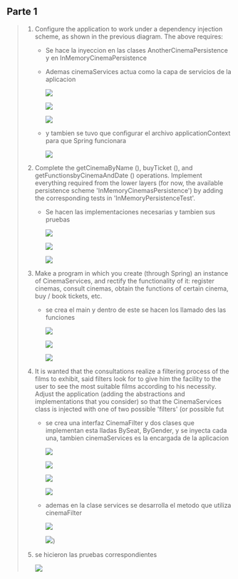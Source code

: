 ## Parte 1
>
>   1. Configure the application to work under a dependency injection scheme, as shown in the previous diagram. The above requires:
>   
>       - Se hace la inyeccion en las clases AnotherCinemaPersistence y en InMemoryCinemaPersistence
>       - Ademas cinemaServices actua como la capa de servicios de la aplicacion
>
>           ![](img/InmemoryInyect.png)
>
>           ![](img/AnotherInyect.png)
>
>           ![](img/cinemaServices.png)
>
>       - y tambien se tuvo que configurar el archivo applicationContext para que Spring funcionara
>
>           ![](img/appContext.png)
>
>   2. Complete the getCinemaByName (), buyTicket (), and getFunctionsbyCinemaAndDate () operations. Implement everything required from the lower layers (for now, the available persistence scheme 'InMemoryCinemasPersistence') by adding the corresponding tests in 'InMemoryPersistenceTest'.
>
>       - Se hacen las implementaciones necesarias y tambien sus pruebas 
>
>           ![](img/buyTickets.png)
>
>           ![](img/addcinema.png) 
>
>           ![](img/cinemaanddate.png)
>
>   3. Make a program in which you create (through Spring) an instance of CinemaServices, and rectify the functionality of it: register cinemas, consult cinemas, obtain the functions of certain cinema, buy / book tickets, etc.
>
>       - se crea el main y dentro de este se hacen los llamado des las funciones 
>
>           ![](img/main.png)
>   
>           ![](img/main2.png)
>
>           ![](img/main3.png)
>
>   4. It is wanted that the consultations realize a filtering process of the films to exhibit, said filters look for to give him the facility to the user to see the most suitable films according to his necessity. Adjust the application (adding the abstractions and implementations that you consider) so that the CinemaServices class is injected with one of two possible 'filters' (or possible fut
>
>       - se crea una interfaz CinemaFilter y dos clases que implementan esta lladas BySeat, ByGender, y se inyecta cada una, tambien cinemaServices es la encargada de la aplicacion
>
>           ![](img/extens.png)
>
>           ![](img/intefaz.png)
>
>           ![](img/byGender.png)
>
>           ![](img/bySeat.png)
>
>       - ademas en la clase services se desarrolla el metodo que utiliza cinemaFilter
>
>           ![](img/filterService.png)
>
>           ![](img/filterimplementa.png))
>
>   5. se hicieron las pruebas correspondientes 
>
>       ![](img/pruebas.png)